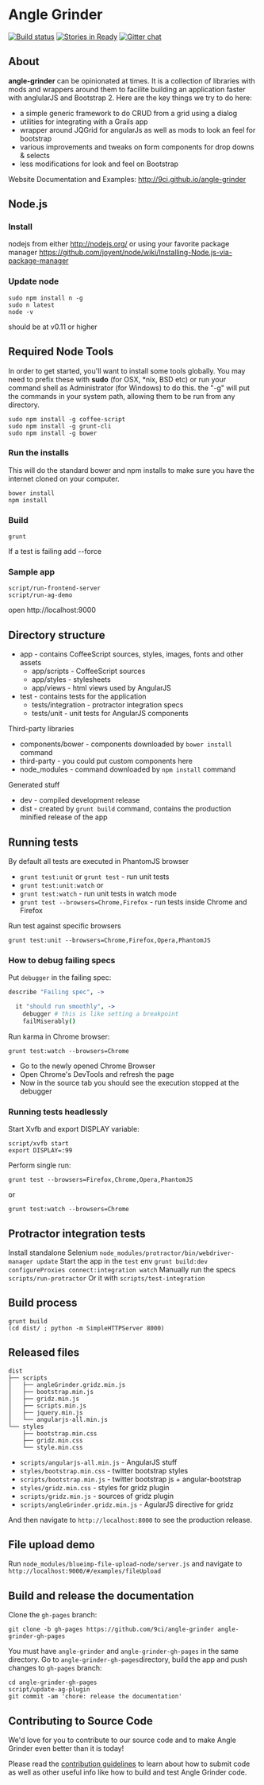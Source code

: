 # Angle Grinder

[![Build status](https://secure.travis-ci.org/9ci/angle-grinder.png)](http://travis-ci.org/9ci/angle-grinder)
[![Stories in Ready](https://badge.waffle.io/9ci/angle-grinder.png)](http://waffle.io/9ci/angle-grinder)
[![Gitter chat](https://badges.gitter.im/9ci/angle-grinder.png)](https://gitter.im/9ci/angle-grinder)

## About
__angle-grinder__ can be opinionated at times. It is a collection of libraries with mods and wrappers around them to facilite building an application faster with anglularJS and Bootstrap 2.
Here are the key things we try to do here:

- a simple generic framework to do CRUD from a grid using a dialog
- utilities for integrating with a Grails app
- wrapper around JQGrid for angularJs as well as mods to look an feel for bootstrap
- various improvements and tweaks on form components for drop downs & selects
- less modifications for look and feel on Bootstrap

Website Documentation and Examples: http://9ci.github.io/angle-grinder

## Node.js

### Install 

nodejs from either http://nodejs.org/ or using your favorite package manager https://github.com/joyent/node/wiki/Installing-Node.js-via-package-manager

### Update node

```
sudo npm install n -g
sudo n latest
node -v
```
should be at v0.11 or higher

## Required Node Tools

In order to get started, you'll want to install some tools globally. You may need to prefix these with **sudo** (for OSX, *nix, BSD etc) or run your command shell as Administrator (for Windows) to do this. the "-g" will put the commands in your system path, allowing them to be run from any directory.

```
sudo npm install -g coffee-script
sudo npm install -g grunt-cli
sudo npm install -g bower
```

### Run the installs

This will do the standard bower and npm installs to make sure you have the internet cloned on your computer.

```
bower install
npm install
```

### Build

```
grunt
```

If a test is failing add --force

### Sample app

```
script/run-frontend-server
script/run-ag-demo
```

open http://localhost:9000

## Directory structure

* app - contains CoffeeScript sources, styles, images, fonts and other assets
  * app/scripts - CoffeeScript sources
  * app/styles - stylesheets
  * app/views - html views used by AngularJS
* test - contains tests for the application
  * tests/integration - protractor integration specs
  * tests/unit - unit tests for AngularJS components

Third-party libraries

* components/bower - components downloaded by `bower install` command
* third-party - you could put custom components here
* node_modules - command downloaded by `npm install` command

Generated stuff

* dev - compiled development release
* dist - created by `grunt build` command, contains the production minified release of the app

## Running tests

By default all tests are executed in PhantomJS browser

* `grunt test:unit` or `grunt test` - run unit tests
* `grunt test:unit:watch` or
* `grunt test:watch` - run unit tests in watch mode
* `grunt test --browsers=Chrome,Firefox` - run tests inside Chrome and Firefox

Run test against specific browsers

`grunt test:unit --browsers=Chrome,Firefox,Opera,PhantomJS`

### How to debug failing specs

Put `debugger` in the failing spec:

```coffee
describe "Failing spec", ->

  it "should run smoothly", ->
    debugger # this is like setting a breakpoint
    failMiserably()
```

Run karma in Chrome browser:

`grunt test:watch --browsers=Chrome`

* Go to the newly opened Chrome Browser
* Open Chrome's DevTools and refresh the page
* Now in the source tab you should see the execution stopped at the debugger

### Running tests headlessly

Start Xvfb and export DISPLAY variable:

```
script/xvfb start
export DISPLAY=:99
```

Perform single run:

`grunt test --browsers=Firefox,Chrome,Opera,PhantomJS`

or

`grunt test:watch --browsers=Chrome`

## Protractor integration tests

Install standalone Selenium `node_modules/protractor/bin/webdriver-manager update`
Start the app in the `test` env `grunt build:dev` `configureProxies connect:integration watch`
Manually run the specs `scripts/run-protractor`
Or it with `scripts/test-integration`

## Build process

```
grunt build
(cd dist/ ; python -m SimpleHTTPServer 8000)
```

## Released files

```
dist
├── scripts
│   ├── angleGrinder.gridz.min.js
│   ├── bootstrap.min.js
│   ├── gridz.min.js
│   ├── scripts.min.js
│   ├── jquery.min.js
│   └── angularjs-all.min.js
└── styles
    ├── bootstrap.min.css
    ├── gridz.min.css
    └── style.min.css
```

* `scripts/angularjs-all.min.js` - AngularJS stuff
* `styles/bootstrap.min.css` - twitter bootstrap styles
* `scripts/bootstrap.min.js` - twitter bootstrap js + angular-bootstrap
* `styles/gridz.min.css` - styles for gridz plugin
* `scripts/gridz.min.js` - sources of gridz plugin
* `scripts/angleGrinder.gridz.min.js` - AgularJS directive for gridz

And then navigate to `http://localhost:8000` to see the production release.

## File upload demo

Run `node_modules/blueimp-file-upload-node/server.js`
and navigate to `http://localhost:9000/#/examples/fileUpload`

## Build and release the documentation

Clone the `gh-pages` branch:

`git clone -b gh-pages https://github.com/9ci/angle-grinder angle-grinder-gh-pages`

You must have `angle-grinder` and `angle-grinder-gh-pages` in the same directory.
Go to `angle-grinder-gh-pages`directory,  build the app and push changes to `gh-pages` branch:

```
cd angle-grinder-gh-pages
script/update-ag-plugin
git commit -am 'chore: release the documentation'
```

## Contributing to Source Code

We'd love for you to contribute to our source code and to make Angle Grinder even
better than it is today!

 Please read the [contribution guidelines][contribute] to learn about how to submit code as well as
 other useful info like how to build and test Angle Grinder code.

[contribute]: https://docs.google.com/document/d/1QrDFcIiPjSLDn3EL15IJygNPiHORgU1_OOAqWjiDU5Y/edit#
